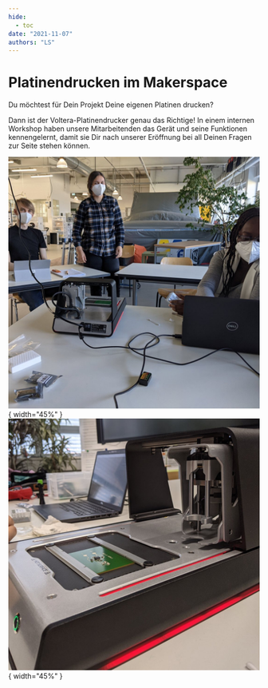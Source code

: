 ```yaml
---
hide:
  - toc
date: "2021-11-07"  
authors: "LS"
---
```


# Platinendrucken im Makerspace

Du möchtest für Dein Projekt Deine eigenen Platinen drucken?

Dann ist der Voltera-Platinendrucker genau das Richtige! In einem internen Workshop haben unsere Mitarbeitenden das Gerät und seine Funktionen kennengelernt, damit sie Dir nach unserer Eröffnung bei all Deinen Fragen zur Seite stehen können.

![ Lorna erklärt Torben und Pia, wie der Platinendrucker funktioniert.](../medien/2021-11-07a.jpg){ width="45%" } 
![ Der Platinendrucker aus der Nähe.](../medien/2021-11-07b.jpg){ width="45%" } 